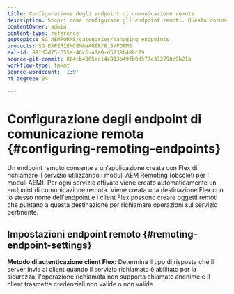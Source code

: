 ```yaml
---
title: Configurazione degli endpoint di comunicazione remota
description: Scopri come configurare gli endpoint remoti. Questo documento spiega come abilitare l’applicazione creata con Flex per richiamare il servizio utilizzando i moduli AEM per la comunicazione remota.
contentOwner: admin
content-type: reference
geptopics: SG_AEMFORMS/categories/managing_endpoints
products: SG_EXPERIENCEMANAGER/6.5/FORMS
exl-id: 891d7d75-555a-46c6-a8a0-d5238b48bc79
source-git-commit: 8b4cb4065ec14e813b49fb0d577c372790c9b21a
workflow-type: tm+mt
source-wordcount: '139'
ht-degree: 0%

---
```


# Configurazione degli endpoint di comunicazione remota {#configuring-remoting-endpoints}

Un endpoint remoto consente a un’applicazione creata con Flex di richiamare il servizio utilizzando i moduli AEM Remoting (obsoleti per i moduli AEM). Per ogni servizio attivato viene creato automaticamente un endpoint di comunicazione remota. Viene creata una destinazione Flex con lo stesso nome dell&#39;endpoint e i client Flex possono creare oggetti remoti che puntano a questa destinazione per richiamare operazioni sul servizio pertinente.

## Impostazioni endpoint remoto {#remoting-endpoint-settings}

**Metodo di autenticazione client Flex:** Determina il tipo di risposta che il server invia al client quando il servizio richiamato è abilitato per la sicurezza, l&#39;operazione richiamata non supporta chiamate anonime e il client trasmette credenziali non valide o non valide.
